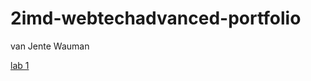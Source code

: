 # 2imd-webtechadvanced-portfolio
van Jente Wauman

<a href="https://github.com/r0808/Webtech_lab01"> lab 1 </a>
